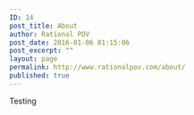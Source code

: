 ```yaml
---
ID: 14
post_title: About
author: Rational POV
post_date: 2016-01-06 01:15:06
post_excerpt: ""
layout: page
permalink: http://www.rationalpov.com/about/
published: true
---
```


Testing

